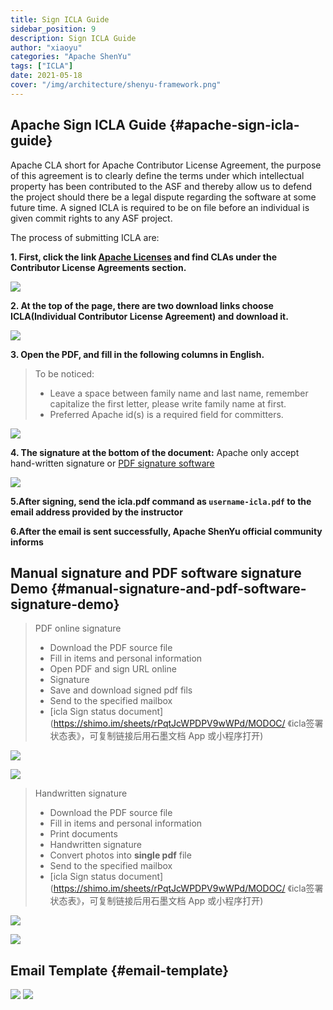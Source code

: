 ```yaml
---
title: Sign ICLA Guide
sidebar_position: 9
description: Sign ICLA Guide
author: "xiaoyu"
categories: "Apache ShenYu"
tags: ["ICLA"]
date: 2021-05-18
cover: "/img/architecture/shenyu-framework.png"
---
```


## Apache Sign ICLA Guide {#apache-sign-icla-guide}

Apache CLA short for Apache Contributor License Agreement, the purpose of this agreement is to clearly define the terms under which intellectual property has been contributed to the ASF and thereby allow us to defend the project should there be a legal dispute regarding the software at some future time.
A signed ICLA is required to be on file before an individual is given commit rights to any ASF project.

The process of submitting ICLA are:

**1. First, click the link [Apache Licenses](https://www.apache.org/licenses/#clas) and find CLAs under the Contributor License Agreements section.**

![](/img/shenyu/icla/page_link.png)

**2. At the top of the page, there are two download links choose ICLA(Individual Contributor License Agreement) and download it.**

![](/img/shenyu/icla/download.png)

**3. Open the PDF, and fill in the following columns in English.**

> To be noticed:
> - Leave a space between family name and last name, remember capitalize the first letter, please write family name at first.
> - Preferred Apache id(s) is a required field for committers.

![](/img/shenyu/icla/write_info.png)

**4. The signature at the bottom of the document:**
Apache only accept hand-written signature or [PDF signature software](https://pdf.yozocloud.cn/p/pdfaddsign)

![](/img/shenyu/icla/hand_write.png)

**5.After signing, send the icla.pdf command as `username-icla.pdf` to the email address provided by the instructor**

**6.After the email is sent successfully, Apache ShenYu official community informs**

## Manual signature and PDF software signature Demo {#manual-signature-and-pdf-software-signature-demo}

> PDF online signature
> - Download the PDF source file
> - Fill in items and personal information
> - Open PDF and sign URL online
> - Signature
> - Save and download signed pdf fils
> - Send to the specified mailbox
> - [icla Sign status document](https://shimo.im/sheets/rPqtJcWPDPV9wWPd/MODOC/ 《icla签署状态表》，可复制链接后用石墨文档 App 或小程序打开)

![](/img/shenyu/icla/example.png)

![](/img/shenyu/icla/pls_sign.png)

> Handwritten signature
> - Download the PDF source file
> - Fill in items and personal information
> - Print documents
> - Handwritten signature
> - Convert photos into **single pdf** file
> - Send to the specified mailbox
> - [icla Sign status document](https://shimo.im/sheets/rPqtJcWPDPV9wWPd/MODOC/ 《icla签署状态表》，可复制链接后用石墨文档 App 或小程序打开)

![](/img/shenyu/icla/doc_example.png)

![](/img/shenyu/icla/doc_content.png)

## Email Template {#email-template}

![](/img/shenyu/icla/email_template_file.png)
![](/img/shenyu/icla/email_template.png)
